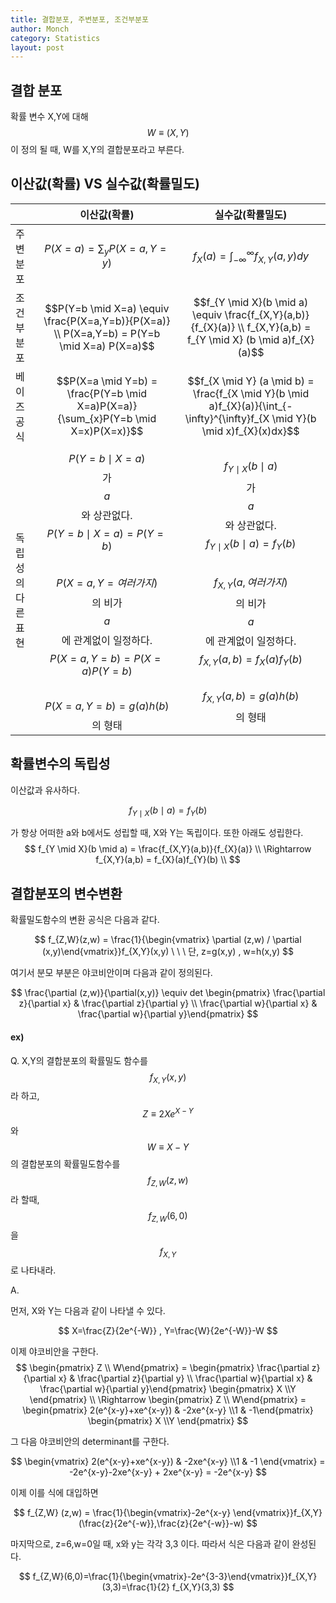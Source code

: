 ```yaml
---
title: 결합분포, 주변분포, 조건부분포
author: Monch
category: Statistics
layout: post
---
```


<h2>결합 분포</h2>

확률 변수 X,Y에 대해 $$W \equiv (X,Y)$$이 정의 될 때, W를 X,Y의 결합분포라고 부른다.



<h2>이산값(확률) VS 실수값(확률밀도)</h2>

|                    |                         이산값(확률)                         |                       실수값(확률밀도)                       |
| ------------------ | :----------------------------------------------------------: | :----------------------------------------------------------: |
| 주변분포           |               $$P(X=a) = \sum_{y} P(X=a,Y=y)$$               |     $$f_{X}(a) = \int^{\infty}_{-\infty}f_{X,Y}(a,y)dy$$     |
| 조건부분포         | $$P(Y=b \mid X=a) \equiv \frac{P(X=a,Y=b)}{P(X=a)} \\ P(X=a,Y=b) = P(Y=b \mid X=a) P(X=a)$$ | $$f_{Y \mid X}(b \mid a) \equiv \frac{f_{X,Y}(a,b)}{f_{X}(a)} \\ f_{X,Y}(a,b) = f_{Y \mid X} (b \mid a)f_{X}(a)$$ |
| 베이즈 공식        | $$P(X=a \mid Y=b) = \frac{P(Y=b \mid X=a)P(X=a)}{\sum_{x}P(Y=b \mid X=x)P(X=x)}$$ | $$f_{X \mid Y} (a \mid b) = \frac{f_{X \mid Y}(b \mid a)f_{X}(a)}{\int_{-\infty}^{\infty}f_{X \mid Y}(b \mid x)f_{X}(x)dx}$$ |
| 독립성의 다른 표현 | $$P(Y=b \mid X=a)$$가 $$a$$와 상관없다. <br> $$P(Y=b \mid X=a) = P(Y=b)$$ <br>$$P(X=a, Y = 여러 가지)$$의 비가 $$a$$에 관계없이 일정하다.<br>$$P(X=a, Y=b) = P(X=a)P(Y=b)$$<br>$$P(X=a,Y=b) = g(a)h(b)$$의 형태 | $$f_{Y \mid X} (b \mid a)$$가 $$a$$와 상관없다.<br>$$f_{Y \mid X} (b \mid a) = f_{Y}(b)$$<br>$$f_{X,Y} (a, 여러가지)$$의 비가 $$a$$에 관계없이 일정하다. <br>$$f_{X,Y}(a,b) = f_{X}(a)f_{Y}(b)$$ <br>$$f_{X,Y}(a,b) = g(a)h(b)$$의 형태 |



<h2>확률변수의 독립성</h2>

이산값과 유사하다.


$$
f_{Y \mid X}(b \mid a) = f_{Y}(b)
$$


가 항상 어떠한 a와 b에서도 성립할 때, X와 Y는 독립이다. 또한 아래도 성립한다.
$$
f_{Y \mid X}(b \mid a) = \frac{f_{X,Y}(a,b)}{f_{X}(a)} \\
\Rightarrow f_{X,Y}(a,b) = f_{X}(a)f_{Y}(b) \\
$$


<h2>결합분포의 변수변환</h2>

확률밀도함수의 변환 공식은 다음과 같다.


$$
f_{Z,W}(z,w) = \frac{1}{\begin{vmatrix} \partial (z,w) / \partial (x,y)\end{vmatrix}}f_{X,Y}(x,y) \ \ \ 단, z=g(x,y) , w=h(x,y)
$$


여기서 분모 부분은 야코비안이며 다음과 같이 정의된다.


$$
\frac{\partial (z,w)}{\partial(x,y)} \equiv det \begin{pmatrix} \frac{\partial z}{\partial x} & \frac{\partial z}{\partial y} \\ \frac{\partial w}{\partial x} & \frac{\partial w}{\partial y}\end{pmatrix}
$$

<h4>ex)</h4>

Q. X,Y의 결합분포의 확률밀도 함수를 $$f_{X,Y}(x,y)$$라 하고, $$Z \equiv 2X e^{X-Y}$$와 $$W \equiv X-Y$$의 결합분포의 확률밀도함수를 $$f_{Z,W}(z,w)$$라 할때, $$f_{Z,W}(6,0)$$을 $$f_{X,Y}$$로 나타내라.



A.

먼저, X와 Y는 다음과 같이 나타낼 수 있다.


$$
X=\frac{Z}{2e^{-W}} , Y=\frac{W}{2e^{-W}}-W
$$




이제 야코비안을 구한다.
$$
\begin{pmatrix} Z \\ W\end{pmatrix} = \begin{pmatrix} \frac{\partial z}{\partial x} & \frac{\partial z}{\partial y} \\ \frac{\partial w}{\partial x} & \frac{\partial w}{\partial y}\end{pmatrix} \begin{pmatrix} X \\Y \end{pmatrix} \\
\Rightarrow \begin{pmatrix} Z \\ W\end{pmatrix} = \begin{pmatrix} 2(e^{x-y}+xe^{x-y}) & -2xe^{x-y} \\1 & -1\end{pmatrix} \begin{pmatrix} X \\Y \end{pmatrix}
$$


그 다음 야코비안의 determinant를 구한다.


$$
\begin{vmatrix} 2(e^{x-y}+xe^{x-y}) & -2xe^{x-y} \\1 & -1 \end{vmatrix} = -2e^{x-y}-2xe^{x-y} + 2xe^{x-y} = -2e^{x-y}
$$


이제 이를 식에 대입하면


$$
f_{Z,W} (z,w) = \frac{1}{\begin{vmatrix}-2e^{x-y} \end{vmatrix}}f_{X,Y}(\frac{z}{2e^{-w}},\frac{z}{2e^{-w}}-w)
$$


마지막으로, z=6,w=0일 때, x와 y는 각각 3,3 이다. 따라서 식은 다음과 같이 완성된다.


$$
f_{Z,W}(6,0)=\frac{1}{\begin{vmatrix}-2e^{3-3}\end{vmatrix}}f_{X,Y}(3,3)=\frac{1}{2} f_{X,Y}(3,3)
$$


 